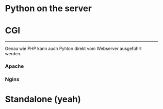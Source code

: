 # Python on the server

# CGI

---

Genau wie PHP kann auch Pyhton direkt vom Webserver ausgeführt werden.

### Apache


### Nginx

# Standalone (yeah)
